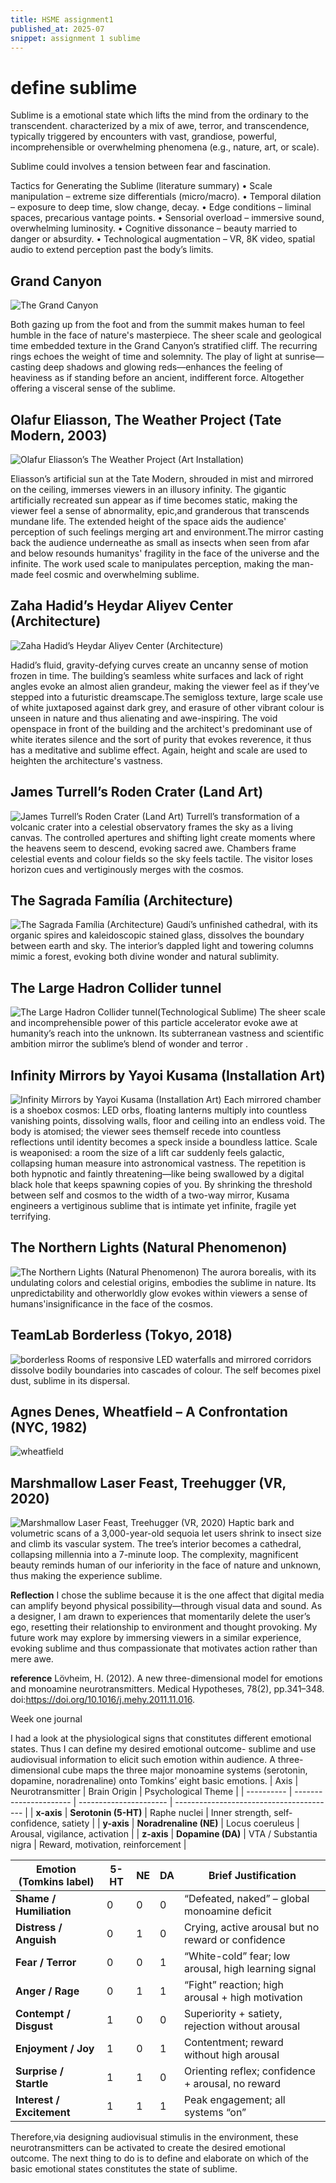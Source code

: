 ```yaml
---
title: HSME assignment1
published_at: 2025-07
snippet: assignment 1 sublime
---
```


# define sublime

Sublime is a emotional state which lifts the mind from the ordinary to the transcendent. characterized by a mix of awe, terror, and transcendence, typically triggered by encounters with vast, grandiose, powerful, incomprehensible or overwhelming phenomena (e.g., nature, art, or scale).

Sublime could involves a tension between fear and fascination.

Tactics for Generating the Sublime (literature summary)
• Scale manipulation – extreme size differentials (micro/macro).
• Temporal dilation – exposure to deep time, slow change, decay.
• Edge conditions – liminal spaces, precarious vantage points.
• Sensorial overload – immersive sound, overwhelming luminosity.
• Cognitive dissonance – beauty married to danger or absurdity.
• Technological augmentation – VR, 8K video, spatial audio to extend perception past the body’s limits.

## Grand Canyon

![**The Grand Canyon**](hsme/1gc.jpg)

Both gazing up from the foot and from the summit makes human to feel humble in the face of nature's masterpiece. The sheer scale and geological time embedded texture in the Grand Canyon’s stratified cliff. The recurring rings echoes the weight of time and solemnity. The play of light at sunrise—casting deep shadows and glowing reds—enhances the feeling of heaviness as if standing before an ancient, indifferent force. Altogether offering a visceral sense of the sublime.

## Olafur Eliasson, The Weather Project (Tate Modern, 2003)

![Olafur Eliasson’s The Weather Project (Art Installation)](hsme/weather.webp)

Eliasson’s artificial sun at the Tate Modern, shrouded in mist and mirrored on the ceiling, immerses viewers in an illusory infinity. The gigantic artificially recreated sun appear as if time becomes static, making the viewer feel a sense of abnormality, epic,and granderous that transcends mundane life. The extended height of the space aids the audience' perception of such feelings merging art and environment.The mirror casting back the audience underneathe as small as insects when seen from afar and below resounds humanitys' fragility in the face of the universe and the infinite. The work used scale to manipulates perception, making the man-made feel cosmic and overwhelming sublime.

## Zaha Hadid’s Heydar Aliyev Center (Architecture)

![Zaha Hadid’s Heydar Aliyev Center (Architecture)](hsme/heydar.jpg)

Hadid’s fluid, gravity-defying curves create an uncanny sense of motion frozen in time. The building’s seamless white surfaces and lack of right angles evoke an almost alien grandeur, making the viewer feel as if they’ve stepped into a futuristic dreamscape.The semigloss texture, large scale use of white juxtaposed against dark grey, and erasure of other vibrant colour is unseen in nature and thus alienating and awe-inspiring. The void openspace in front of the building and the architect's predominant use of white iterates silence and the sort of purity that evokes reverence, it thus has a meditative and sublime effect. Again, height and scale are used to heighten the architecture's vastness.

## James Turrell’s Roden Crater (Land Art)

![James Turrell’s Roden Crater (Land Art)](hsme/RodenCrater.jpg)
Turrell’s transformation of a volcanic crater into a celestial observatory frames the sky as a living canvas.
The controlled apertures and shifting light create moments where the heavens seem to descend, evoking sacred awe. Chambers frame celestial events and colour fields so the sky feels tactile. The visitor loses horizon cues and vertiginously merges with the cosmos.

## The Sagrada Família (Architecture)

![The Sagrada Família (Architecture)](hsme/Sagrada.jpg)
Gaudí’s unfinished cathedral, with its organic spires and kaleidoscopic stained glass, dissolves the boundary between earth and sky. The interior’s dappled light and towering columns mimic a forest, evoking both divine wonder and natural sublimity.

## The Large Hadron Collider tunnel

![The Large Hadron Collider tunnel(Technological Sublime)](hsme/collider.jpg)
The sheer scale and incomprehensible power of this particle accelerator evoke awe at humanity’s reach into the unknown. Its subterranean vastness and scientific ambition mirror the sublime’s blend of wonder and terror .

## Infinity Mirrors by Yayoi Kusama (Installation Art)

![ Infinity Mirrors by Yayoi Kusama (Installation Art)](hsme/infinity.jpg)
Each mirrored chamber is a shoebox cosmos: LED orbs, floating lanterns multiply into countless vanishing points, dissolving walls, floor and ceiling into an endless void. The body is atomised; the viewer sees themself recede into countless reflections until identity becomes a speck inside a boundless lattice. Scale is weaponised: a room the size of a lift car suddenly feels galactic, collapsing human measure into astronomical vastness. The repetition is both hypnotic and faintly threatening—like being swallowed by a digital black hole that keeps spawning copies of you. By shrinking the threshold between self and cosmos to the width of a two-way mirror, Kusama engineers a vertiginous sublime that is intimate yet infinite, fragile yet terrifying.

## The Northern Lights (Natural Phenomenon)

![The Northern Lights (Natural Phenomenon)](hsme/aurora.webp)
The aurora borealis, with its undulating colors and celestial origins, embodies the sublime in nature. Its unpredictability and otherworldly glow evokes within viewers a sense of humans'insignificance in the face of the cosmos.

## TeamLab Borderless (Tokyo, 2018)

![borderless](hsme/borderless.jpeg)
Rooms of responsive LED waterfalls and mirrored corridors dissolve bodily boundaries into cascades of colour. The self becomes pixel dust, sublime in its dispersal.

## Agnes Denes, Wheatfield – A Confrontation (NYC, 1982)

![wheatfield](hsme/wheatfield.jpg)

## Marshmallow Laser Feast, Treehugger (VR, 2020)

![Marshmallow Laser Feast, Treehugger (VR, 2020)](hsme/marshmallow.jpg)
Haptic bark and volumetric scans of a 3,000-year-old sequoia let users shrink to insect size and climb its vascular system. The tree’s interior becomes a cathedral, collapsing millennia into a 7-minute loop. The complexity, magnificent beauty reminds human of our inferiority in the face of nature and unknown, thus making the experience sublime.

**Reflection**
I chose the sublime because it is the one affect that digital media can amplify beyond physical possibility—through visual data and sound. As a designer, I am drawn to experiences that momentarily delete the user’s ego, resetting their relationship to environment and thought provoking. My future work may explore by immersing viewers in a similar experience, evoking sublime and thus compassionate that motivates action rather than mere awe.

**reference**
Lövheim, H. (2012). A new three-dimensional model for emotions and monoamine neurotransmitters. Medical Hypotheses, 78(2), pp.341–348. doi:https://doi.org/10.1016/j.mehy.2011.11.016.

Week one journal

I had a look at the physiological signs that constitutes different emotional states. Thus I can define my desired emotional outcome- sublime and use audiovisual information to elicit such emotion within audience.
A three-dimensional cube maps the three major monoamine systems (serotonin, dopamine, noradrenaline) onto Tomkins’ eight basic emotions.
| Axis | Neurotransmitter | Brain Origin | Psychological Theme |
| ---------- | ---------------------- | ---------------------- | ---------------------------------------- |
| **x-axis** | **Serotonin (5-HT)** | Raphe nuclei | Inner strength, self-confidence, satiety |
| **y-axis** | **Noradrenaline (NE)** | Locus coeruleus | Arousal, vigilance, activation |
| **z-axis** | **Dopamine (DA)** | VTA / Substantia nigra | Reward, motivation, reinforcement |

| Emotion (Tomkins label)   | 5-HT | NE  | DA  | Brief Justification                                  |
| ------------------------- | ---- | --- | --- | ---------------------------------------------------- |
| **Shame / Humiliation**   | 0    | 0   | 0   | “Defeated, naked” – global monoamine deficit         |
| **Distress / Anguish**    | 0    | 1   | 0   | Crying, active arousal but no reward or confidence   |
| **Fear / Terror**         | 0    | 0   | 1   | “White-cold” fear; low arousal, high learning signal |
| **Anger / Rage**          | 0    | 1   | 1   | “Fight” reaction; high arousal + high motivation     |
| **Contempt / Disgust**    | 1    | 0   | 0   | Superiority + satiety, rejection without arousal     |
| **Enjoyment / Joy**       | 1    | 0   | 1   | Contentment; reward without high arousal             |
| **Surprise / Startle**    | 1    | 1   | 0   | Orienting reflex; confidence + arousal, no reward    |
| **Interest / Excitement** | 1    | 1   | 1   | Peak engagement; all systems “on”                    |

Therefore,via designing audiovisual stimulis in the environment, these neurotransmitters can be activated to create the desired emotional outcome. The next thing to do is to define and elaborate on which of the basic emotional states constitutes the state of sublime.
